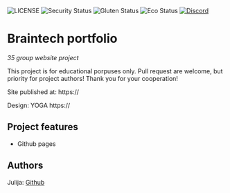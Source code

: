 ![LICENSE](https://img.shields.io/badge/license-MIT-blue.svg?style=flat-square)
![Security Status](https://img.shields.io/security-headers?label=Security&url=https%3A%2F%2Fgithub.com&style=flat-square)
![Gluten Status](https://img.shields.io/badge/Gluten-Free-green.svg)
![Eco Status](https://img.shields.io/badge/ECO-Friendly-green.svg)
[![Discord](https://discord.com/api/guilds/571393319201144843/widget.png)](https://discord.gg/dRwW4rw)

# Braintech portfolio

_35 group website project_

This project is for educational porpuses only. Pull request are welcome, but priority for project authors! Thank you for your cooperation!

Site published at: https://

Design: YOGA https://

## Project features

-   Github pages

## Authors

Julija: [Github](https://github.com/julijajarmale)